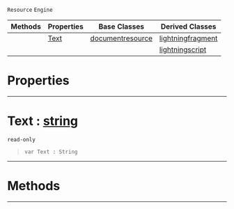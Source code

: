  `Resource` `Engine`



|Methods|Properties|Base Classes|Derived Classes|
|---|---|---|---|
| |[ Text](https://plasmaengine.github.io/PlasmaDocs/Plasma1/C++/code_reference/class_reference/lightningdocumentresource.markdown#text-plasma-engine-documen)|[documentresource](https://plasmaengine.github.io/PlasmaDocs/Plasma1/C++/code_reference/class_reference/documentresource.markdown)|[lightningfragment](https://plasmaengine.github.io/PlasmaDocs/Plasma1/C++/code_reference/class_reference/lightningfragment.markdown)|
| | | |[lightningscript](https://plasmaengine.github.io/PlasmaDocs/Plasma1/C++/code_reference/class_reference/lightningscript.markdown)|


 #  Properties


---  
 #  Text : [string](https://plasmaengine.github.io/PlasmaDocs/Plasma1/C++/code_reference/lightning_base_types/string.markdown)

 `read-only`

> 
> ``` lang=cpp, name=Lightning
> var Text : String


---  
 #  Methods


---  
 

 